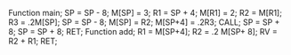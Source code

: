 Function main;
SP = SP - 8;
M[SP] = 3;
R1 = SP + 4;
M[R1] = 2;
R2 = M[R1];
R3 = .2M[SP];
SP = SP - 8;
M[SP] = R2;
M[SP+4] = .2R3;
CALL<add>;
SP = SP + 8;
SP = SP + 8;
RET;
Function add;
R1 = M[SP+4];
R2 = .2 M[SP+ 8];
RV = R2 + R1;
RET;
